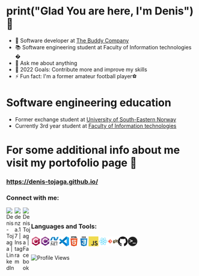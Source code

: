 # print("Glad You are here, I'm Denis") 👋



- 👋 Software developer at <a href="https://www.thebuddycompany.com/ ">The Buddy Company</a> 
- 📚 Software engineering student at Faculty of Information technologies �
- 💬 Ask me about anything
- 📌 2022 Goals: Contribute more and improve my skills
- ⚡ Fun fact: I'm a former amateur football player⚽





# Software engineering education
* Former exchange student at <a href="https://www.usn.no/english/">University of South-Eastern Norway</a>
* Currently 3rd year student at <a href="https://fit.ba/">Faculty of Information technologies</a>

# For some additional info about me visit my portofolio page 👋

### https://denis-tojaga.github.io/


### Connect with me:

[<img align="left" alt="Denis-Tojaga | LinkedIn" width="22px" src="https://cdn.jsdelivr.net/npm/simple-icons@v3/icons/linkedin.svg" />][linkedin]
[<img align="left" alt="denza.17 | Instagram" width="22px" src="https://cdn.jsdelivr.net/npm/simple-icons@v3/icons/instagram.svg" />][instagram]
<img align="left" alt="Denis Tojaga | Facebook" width="22px" src="https://cdn.jsdelivr.net/npm/simple-icons@v3/icons/facebook.svg" />

<br />

### Languages and Tools:
<!-- C++ -->
<img align="left" display="inline" src="https://raw.githubusercontent.com/devicons/devicon/d00d0969292a6569d45b06d3f350f463a0107b0d/icons/cplusplus/cplusplus-original.svg" alt="cplusplus" width="25" height="25" title="C++"/>

<!-- C# -->
<img  align="left" display="inline" src="https://raw.githubusercontent.com/devicons/devicon/d00d0969292a6569d45b06d3f350f463a0107b0d/icons/csharp/csharp-original.svg" alt="csharp" width="25" height="25" title="C#"/>

<!-- Dot Net -->
<img  align="left" display="inline" src="https://raw.githubusercontent.com/devicons/devicon/d00d0969292a6569d45b06d3f350f463a0107b0d/icons/dot-net/dot-net-original-wordmark.svg" alt="dotnet" width="25" height="25" title="Dot Net"/>
<img align="left" display="inline" alt="Visual Studio Code" width="26px" src="https://raw.githubusercontent.com/github/explore/80688e429a7d4ef2fca1e82350fe8e3517d3494d/topics/visual-studio-code/visual-studio-code.png" />
<img align="left" display="inline" alt="HTML5" width="26px" src="https://raw.githubusercontent.com/github/explore/80688e429a7d4ef2fca1e82350fe8e3517d3494d/topics/html/html.png"  />
<img align="left" display="inline"  alt="CSS3" width="26px" src="https://raw.githubusercontent.com/github/explore/80688e429a7d4ef2fca1e82350fe8e3517d3494d/topics/css/css.png" />
<img align="left" display="inline" alt="JavaScript" width="26px" src="https://raw.githubusercontent.com/github/explore/80688e429a7d4ef2fca1e82350fe8e3517d3494d/topics/javascript/javascript.png" />
<img align="left" display="inline" alt="React" width="26px" src="https://raw.githubusercontent.com/github/explore/80688e429a7d4ef2fca1e82350fe8e3517d3494d/topics/react/react.png" />
<img align="left" display="inline" alt="Git" width="26px" src="https://raw.githubusercontent.com/github/explore/80688e429a7d4ef2fca1e82350fe8e3517d3494d/topics/git/git.png" />
<img align="left" display="inline" alt="GitHub" width="26px" src="https://raw.githubusercontent.com/github/explore/78df643247d429f6cc873026c0622819ad797942/topics/github/github.png" />
<img align="left" display="inline" alt="Terminal" width="26px" src="https://raw.githubusercontent.com/github/explore/80688e429a7d4ef2fca1e82350fe8e3517d3494d/topics/terminal/terminal.png" />


<br />
<br />

![Profile Views](https://komarev.com/ghpvc/?username=Denis-Tojaga&color=blueviolet)

[instagram]: https://www.instagram.com/denza.17/
[linkedin]: https://www.linkedin.com/in/denis-tojaga-a807311ab/











